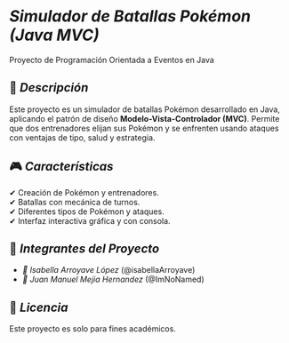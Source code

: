   
# *Simulador de Batallas Pokémon (Java MVC)*  
Proyecto de Programación Orientada a Eventos en Java  

## 📌 *Descripción*  
Este proyecto es un simulador de batallas Pokémon desarrollado en Java, aplicando el patrón de diseño **Modelo-Vista-Controlador (MVC)**. Permite que dos entrenadores elijan sus Pokémon y se enfrenten usando ataques con ventajas de tipo, salud y estrategia. 

## 🎮 *Características*  
✔ Creación de Pokémon y entrenadores.  
✔ Batallas con mecánica de turnos.  
✔ Diferentes tipos de Pokémon y ataques.  
✔ Interfaz interactiva gráfica y con consola.  

## 🤝 *Integrantes del Proyecto*  
* *📌 Isabella Arroyave López* (@isabellaArroyave) 
* *📌 Juan Manuel Mejia Hernandez* (@ImNoNamed) 

## 📜 *Licencia*  
Este proyecto es solo para fines académicos.
